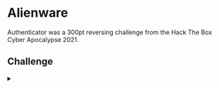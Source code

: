 <H1>Alienware</H1>
<p></p>
Authenticator was a 300pt reversing challenge from the Hack The Box Cyber Apocalypse 2021.
<p></p>
<H2>Challenge</H2>
<details>
    <summary></summary>
<p></p>
We discovered this tool in the E.T. toolkit which they used to encrypt and exfiltrate files from infected systems. Can you help us recover the files?
<p></p>
Challenge File: <a href="https://drive.google.com/file/d/1BLprtqi4E_pT4jpLIgONXic36IrxR3Lo/view?usp=sharing" rel="nofollow">Google Drive</a>
<p></p>
<details>
    <summary>Walkthrough</summary>
<p></p>

</details>
</details>